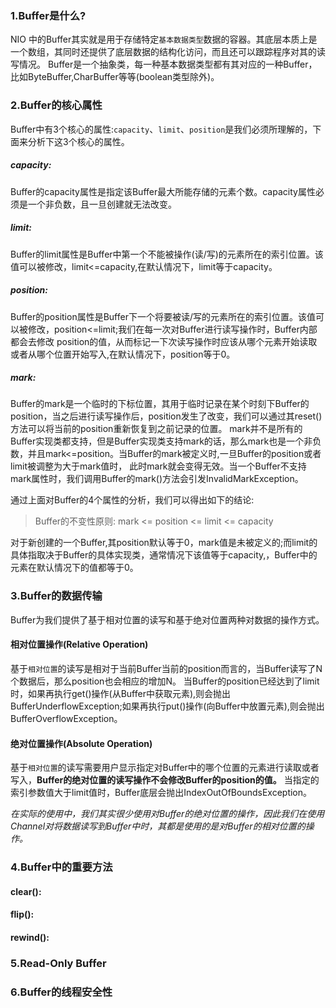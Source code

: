 ### 1.Buffer是什么?
NIO 中的Buffer其实就是用于存储特定`基本数据类型`数据的容器。其底层本质上是一个数组，其同时还提供了底层数据的结构化访问，而且还可以跟踪程序对其的读写情况。
Buffer是一个抽象类，每一种基本数据类型都有其对应的一种Buffer，比如ByteBuffer,CharBuffer等等(boolean类型除外)。

### 2.Buffer的核心属性
Buffer中有3个核心的属性:`capacity`、`limit`、`position`是我们必须所理解的，下面来分析下这3个核心的属性。

##### capacity:
Buffer的capacity属性是指定该Buffer最大所能存储的元素个数。capacity属性必须是一个非负数，且一旦创建就无法改变。

##### limit:
Buffer的limit属性是Buffer中第一个不能被操作(读/写)的元素所在的索引位置。该值可以被修改，limit<=capacity,在默认情况下，limit等于capacity。

##### position:
Buffer的position属性是Buffer下一个将要被读/写的元素所在的索引位置。该值可以被修改，position<=limit;我们在每一次对Buffer进行读写操作时，Buffer内部都会去修改
position的值，从而标记一下次读写操作时应该从哪个元素开始读取或者从哪个位置开始写入,在默认情况下，position等于0。

##### mark:
Buffer的mark是一个临时的下标位置，其用于临时记录在某个时刻下Buffer的position，当之后进行读写操作后，position发生了改变，我们可以通过其reset()方法可以将当前的position重新恢复到之前记录的位置。
mark并不是所有的Buffer实现类都支持，但是Buffer实现类支持mark的话，那么mark也是一个非负数，并且mark<=position。当Buffer的mark被定义时,一旦Buffer的position或者limit被调整为大于mark值时，
此时mark就会变得无效。当一个Buffer不支持mark属性时，我们调用Buffer的mark()方法会引发InvalidMarkException。

通过上面对Buffer的4个属性的分析，我们可以得出如下的结论:
> Buffer的不变性原则: mark <= position <= limit <= capacity

对于新创建的一个Buffer,其position默认等于0，mark值是未被定义的;而limit的具体指取决于Buffer的具体实现类，通常情况下该值等于capacity,，Buffer中的元素在默认情况下的值都等于0。

### 3.Buffer的数据传输
Buffer为我们提供了基于相对位置的读写和基于绝对位置两种对数据的操作方式。

#### 相对位置操作(Relative Operation)
基于`相对位置`的读写是相对于当前Buffer当前的position而言的，当Buffer读写了N个数据后，那么position也会相应的增加N。
当Buffer的position已经达到了limit时，如果再执行get()操作(从Buffer中获取元素),则会抛出BufferUnderflowException;如果再执行put()操作(向Buffer中放置元素),则会抛出BufferOverflowException。

#### 绝对位置操作(Absolute Operation)
基于`相对位置`的读写需要用户显示指定对Buffer中的哪个位置的元素进行读取或者写入，**Buffer的绝对位置的读写操作不会修改Buffer的position的值。**
当指定的索引参数值大于limit值时，Buffer底层会抛出IndexOutOfBoundsException。

*在实际的使用中，我们其实很少使用对Buffer的绝对位置的操作，因此我们在使用Channel对将数据读写到Buffer中时，其都是使用的是对Buffer的相对位置的操作。*

### 4.Buffer中的重要方法

#### clear():

#### flip():

#### rewind():


### 5.Read-Only Buffer

### 6.Buffer的线程安全性